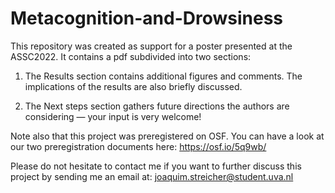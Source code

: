 # Metacognition-and-Drowsiness
This repository was created as support for a poster presented at the ASSC2022. It contains a pdf subdivided into two sections:

1) The Results section contains additional figures and comments. The implications of the results are also briefly discussed.

2) The Next steps section gathers future directions the authors are considering — your input is very welcome!

Note also that this project was preregistered on OSF. You can have a look at our two preregistration documents here: https://osf.io/5q9wb/

Please do not hesitate to contact me if you want to further discuss this project by sending me an email at: joaquim.streicher@student.uva.nl

